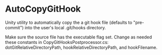 AutoCopyGitHook
=================

Unity utility to automatically copy the a git hook file (defaults to "pre-commit") into the user's local .git/hooks directory.

Make sure the source file has the executable flag set.
Change as needed these constants in CopyGitHooksPostprocessor.cs: dotGitRelativeDirectoryPath, hookRelativeDirectoryPath, and hookFilename.
